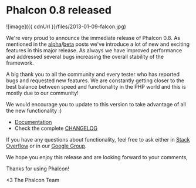 Phalcon 0.8 released
====================

![image]({{ cdnUrl }}/files/2013-01-09-falcon.jpg)

We're very proud to announce the immediate release of Phalcon 0.8. As mentioned in the [alpha](/post/phalcon-0-8-0-alpha-available)/[beta](/post/phalcon-0-8-0-beta-is-available) posts we've introduce a lot of new and exciting features in this major release. As always we have improved performance and addressed several bugs increasing the overall stability of the framework.

A big thank you to all the community and every tester who has reported bugs and requested new features. We are constantly getting closer to the best balance between speed and functionality in the PHP world and this is mostly due to our community!

We would encourage you to update to this version to take advantage of all the new functionality :)

- [Documentation](https://docs.phalconphp.com/en/latest/)
- Check the complete [CHANGELOG](https://github.com/phalcon/cphalcon/blob/0.8.0/CHANGELOG)

If you have any questions about functionality, feel free to ask either in [Stack Overflow](http://stackoverflow.com/questions/tagged/phalcon?sort=newest&pagesize=15) or in our [Google Group](https://groups.google.com/forum/?fromgroups#%21forum/phalcon).

We hope you enjoy this release and are looking forward to your comments,

Thanks for using Phalcon!


<3 The Phalcon Team
